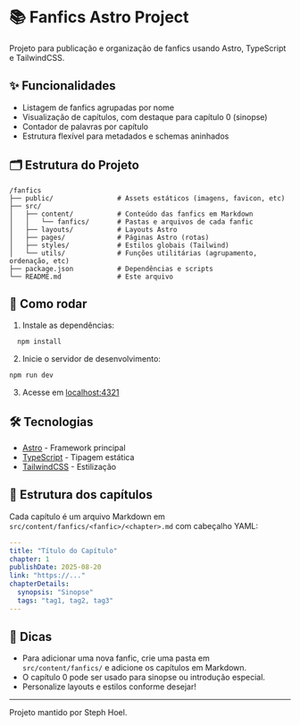 # 📚 Fanfics Astro Project

Projeto para publicação e organização de fanfics usando Astro, TypeScript e TailwindCSS.

## ✨ Funcionalidades

- Listagem de fanfics agrupadas por nome
- Visualização de capítulos, com destaque para capítulo 0 (sinopse)
- Contador de palavras por capítulo
- Estrutura flexível para metadados e schemas aninhados

## 🗂️ Estrutura do Projeto

```text
/fanfics
├── public/                # Assets estáticos (imagens, favicon, etc)
├── src/
│   ├── content/           # Conteúdo das fanfics em Markdown
│   │   └── fanfics/       # Pastas e arquivos de cada fanfic
│   ├── layouts/           # Layouts Astro
│   ├── pages/             # Páginas Astro (rotas)
│   ├── styles/            # Estilos globais (Tailwind)
│   └── utils/             # Funções utilitárias (agrupamento, ordenação, etc)
├── package.json           # Dependências e scripts
└── README.md              # Este arquivo
```

## 🚀 Como rodar

1. Instale as dependências:

```sh
  npm install
```

2. Inicie o servidor de desenvolvimento:

```sh
npm run dev
```

3. Acesse em [localhost:4321](http://localhost:4321)

## 🛠️ Tecnologias

- [Astro](https://astro.build/) - Framework principal
- [TypeScript](https://www.typescriptlang.org/) - Tipagem estática
- [TailwindCSS](https://tailwindcss.com/) - Estilização

## 📄 Estrutura dos capítulos

Cada capítulo é um arquivo Markdown em `src/content/fanfics/<fanfic>/<chapter>.md` com cabeçalho YAML:

```yaml
---
title: "Título do Capítulo"
chapter: 1
publishDate: 2025-08-20
link: "https://..."
chapterDetails:
  synopsis: "Sinopse"
  tags: "tag1, tag2, tag3"
---
```

## 📢 Dicas

- Para adicionar uma nova fanfic, crie uma pasta em `src/content/fanfics/` e adicione os capítulos em Markdown.
- O capítulo 0 pode ser usado para sinopse ou introdução especial.
- Personalize layouts e estilos conforme desejar!

---
Projeto mantido por Steph Hoel.
